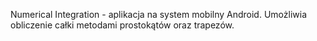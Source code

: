 Numerical Integration - aplikacja na system mobilny Android. Umożliwia obliczenie całki metodami prostokątów oraz trapezów.